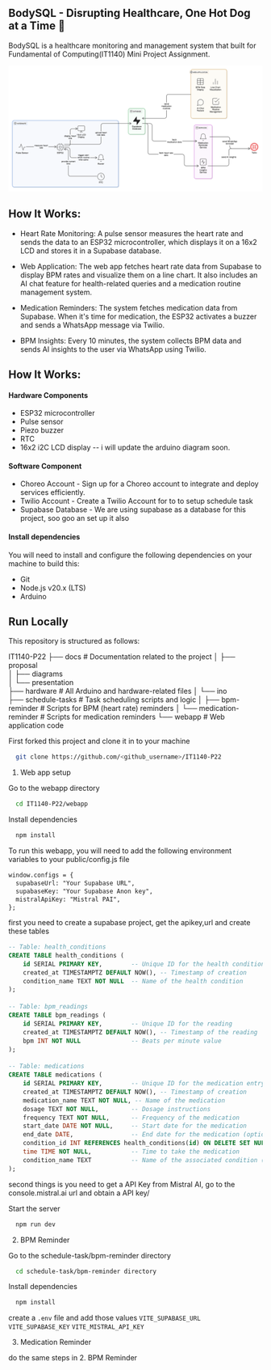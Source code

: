 ## BodySQL - Disrupting Healthcare, One Hot Dog at a Time 🌭

BodySQL is a healthcare monitoring and management system that built for Fundamental of Computing(IT1140) Mini Project Assignment.

![High Level Diagram](./docs/diagram-new.png)

## How It Works:

- Heart Rate Monitoring: A pulse sensor measures the heart rate and sends the data to an ESP32 microcontroller, which displays it on a 16x2 LCD and stores it in a Supabase database.

- Web Application: The web app fetches heart rate data from Supabase to display BPM rates and visualize them on a line chart. It also includes an AI chat feature for health-related queries and a medication routine management system.

- Medication Reminders: The system fetches medication data from Supabase. When it's time for medication, the ESP32 activates a buzzer and sends a WhatsApp message via Twilio.

- BPM Insights: Every 10 minutes, the system collects BPM data and sends AI insights to the user via WhatsApp using Twilio.

## How It Works:

#### Hardware Components

- ESP32 microcontroller
- Pulse sensor
- Piezo buzzer
- RTC
- 16x2 i2C LCD display
  -- i will update the arduino diagram soon.

#### Software Component

- Choreo Account - Sign up for a Choreo account to integrate and deploy services efficiently.
- Twilio Account - Create a Twilio Account for to to setup schedule task
- Supabase Database - We are using supabase as a database for this project, soo goo an set up it also

#### Install dependencies

You will need to install and configure the following dependencies on your machine to build this:

- Git
- Node.js v20.x (LTS)
- Arduino

## Run Locally

This repository is structured as follows:

IT1140-P22
├── docs # Documentation related to the project
│ ├── proposal  
│ ├── diagrams  
│ └── presentation  
├── hardware # All Arduino and hardware-related files
│ └── ino  
├── schedule-tasks # Task scheduling scripts and logic
│ ├── bpm-reminder # Scripts for BPM (heart rate) reminders
│ └── medication-reminder # Scripts for medication reminders
└── webapp # Web application code

First forked this project and clone it in to your machine

```bash
  git clone https://github.com/<github_username>/IT1140-P22
```

1. Web app setup

Go to the webapp directory

```bash
  cd IT1140-P22/webapp
```

Install dependencies

```bash
  npm install
```

To run this webapp, you will need to add the following environment variables to your public/config.js file

```JS
window.configs = {
  supabaseUrl: "Your Supabase URL",
  supabaseKey: "Your Supabase Anon key",
  mistralApiKey: "Mistral PAI",
};
```

first you need to create a supabase project, get the apikey,url and create these tables

```SQL
-- Table: health_conditions
CREATE TABLE health_conditions (
    id SERIAL PRIMARY KEY,        -- Unique ID for the health condition
    created_at TIMESTAMPTZ DEFAULT NOW(), -- Timestamp of creation
    condition_name TEXT NOT NULL  -- Name of the health condition
);

-- Table: bpm_readings
CREATE TABLE bpm_readings (
    id SERIAL PRIMARY KEY,        -- Unique ID for the reading
    created_at TIMESTAMPTZ DEFAULT NOW(), -- Timestamp of the reading
    bpm INT NOT NULL              -- Beats per minute value
);

-- Table: medications
CREATE TABLE medications (
    id SERIAL PRIMARY KEY,        -- Unique ID for the medication entry
    created_at TIMESTAMPTZ DEFAULT NOW(), -- Timestamp of creation
    medication_name TEXT NOT NULL, -- Name of the medication
    dosage TEXT NOT NULL,         -- Dosage instructions
    frequency TEXT NOT NULL,      -- Frequency of the medication
    start_date DATE NOT NULL,     -- Start date for the medication
    end_date DATE,                -- End date for the medication (optional)
    condition_id INT REFERENCES health_conditions(id) ON DELETE SET NULL, -- Foreign key to health_conditions
    time TIME NOT NULL,           -- Time to take the medication
    condition_name TEXT           -- Name of the associated condition (redundant if using condition_id)
);

```

second things is you need to get a API Key from Mistral AI, go to the console.mistral.ai url and obtain a API key/

Start the server

```bash
  npm run dev
```

2. BPM Reminder

Go to the schedule-task/bpm-reminder directory

```bash
  cd schedule-task/bpm-reminder directory
```

Install dependencies

```bash
  npm install
```

create a `.env` file and add those values
`VITE_SUPABASE_URL`
`VITE_SUPABASE_KEY`
`VITE_MISTRAL_API_KEY`

3. Medication Reminder

do the same steps in 2. BPM Reminder
